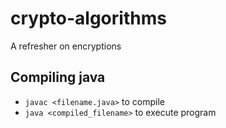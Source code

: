 # crypto-algorithms
A refresher on encryptions

## Compiling java
- `javac <filename.java>` to compile
- `java <compiled_filename>` to execute program